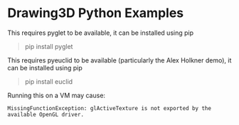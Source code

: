 # Drawing3D Python Examples

This requires pyglet to be available, it can be installed using pip

> pip install pyglet


This requires pyeuclid to be available (particularly the Alex Holkner demo), it can be installed using pip

> pip install euclid


Running this on a VM may cause:

`MissingFunctionException: glActiveTexture is not exported by the available OpenGL driver.`